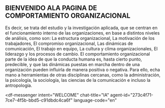 ## BIENVENIDO ALA PAGINA DE COMPORTAMIENTO ORGANIZACIONAL
Es decir, se trata del estudio y la investigación aplicada, que se centran en el funcionamiento interno de las organizaciones, en base a distintos niveles de análisis, como son: La estructura organizacional, La motivación de los trabajadores, El compromiso organizacional, Las dinámicas de comunicación, El trabajo en equipo, La cultura y clima organizacionales, El liderazgo y los procesos de cambio. El comportamiento organizacional parte de la idea de que la conducta humana es, hasta cierto punto, predecible, y que las dinámicas puestas en marcha dentro de una organización pueden influirla de manera positiva o negativa. Para ello, echa mano a herramientas de otras disciplinas cercanas, como la administración, la psicología, la sociología, las ciencias de la comunicación e incluso la antropología.
<script src="https://www.gstatic.com/dialogflow-console/fast/messenger/bootstrap.js?v=1"></script>
<df-messenger
  intent="WELCOME"
  chat-title="IA"
  agent-id="273c4f71-7ce7-4f5b-bbd5-c91dbdc4ca6f"
  language-code="en"
></df-messenger>
